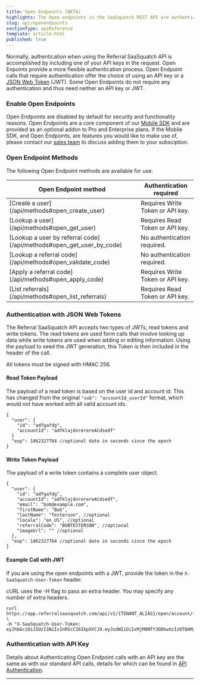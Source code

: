 ```yaml
---
title: Open Endpoints [BETA]
highlights: The Open endpoints in the SaaSquatch REST API are authenticated with a JWT or API key
slug: api/openendpoints
sectionType: apiReference
template: article.html
published: true
---
```


Normally, authentication when using the Referral SaaSquatch API is accomplished by including one of your API keys in the request. Open Enpoints provide a more flexible authentication process. Open Endpoint calls that require authentication offer the choice of using an API key or a <a href="https://jwt.io/introduction/">JSON Web Token</a> (JWT). Some Open Endpoints do not require any authentication and thus need neither an API key or JWT.

### Enable Open Endpoints

Open Endpoints are disabled by default for security and functionality reasons. Open Endpoints are a core component of our [Mobile SDK](/mobile/) and are provided as an optional addon to Pro and Enterprise plans. If the Mobile SDK, and Open Endpoints, are features you would like to make use of, please contact our <a href="mailto:sales@referralsaasquatch.com">sales team</a> to discuss adding them to your subsciption.

### Open Endpoint Methods

The following Open Endpoint methods are available for use:

<table class="table">
<thead>
<tr>
    <th>
        Open Endpoint method
    </th>
    <th>
        Authentication required
    </th>
</tr>
</thead>
<tbody>
<tr>
    <td class="docs-monospace">[Create a user](/api/methods#open_create_user)</td>
    <td>
        Requires Write Token or API key.
    </td>
</tr>
<tr>
    <td class="docs-monospace">[Lookup a user](/api/methods#open_get_user)</td>
    <td>
        Requires Read Token or API key.
    </td>
</tr>
<tr>
    <td class="docs-monospace">[Lookup a user by referral code](/api/methods#open_get_user_by_code)</td>
    <td>
        No authentication required.
    </td>
</tr>
<tr>
    <td class="docs-monospace">[Lookup a referral code](/api/methods#open_validate_code)</td>
    <td>
        No authentication required.
    </td>
</tr>
<tr>
    <td class="docs-monospace">[Apply a referral code](/api/methods#open_apply_code)</td>
    <td>
        Requires Write Token or API key.
    </td>
</tr>
<tr>
    <td class="docs-monospace">[List referrals](/api/methods#open_list_referrals)</td>
    <td>
        Requires Read Token or API key.
    </td>
</tr>
</tbody>
</table>

### Authentication with JSON Web Tokens

The Referral SaaSquatch API accepts two types of JWTs, read tokens and write tokens. The read tokens are used form calls that involve looking up data while write tokens are used when adding or editing information. Using the payload to seed the JWT generation, this Token is then included in the header of the call.

All tokens must be signed with HMAC 256.

#### Read Token Payload

The payload of a read token is based on the user id and account id. This has changed from the original `"sub": "accountId_userId"` format, which would not have worked with all valid account ids.

```
{
  "user": {
    "id": "adfgafdg",
    "accountId": "adfklajdnrerereACdsedf"
  }
  "exp": 1462327764 //optional date in seconds since the epoch
}
```

#### Write Token Payload

The payload of a write token contains a complete user object.

```
{
  "user": {
    "id": "adfgafdg",
    "accountId": "adfklajdnrerereACdsedf",
    "email": "bob@example.com",
    "firstName": "Bob",
    "lastName": "Testerson", //optional
    "locale": "en_US", //optional
    "referralCode": "BOBTESTERSON", //optional
    "imageUrl": "" //optional
  },
  "exp": 1462327764 //optional date in seconds since the epoch
}
```

#### Example Call with JWT
If you are using the open endpoints with a JWT, provide the token in the `X-SaaSquatch-User-Token` header.

cURL uses the -H flag to pass an extra header. You may specify any number of extra headers.

```
curl https://app.referralsaasquatch.com/api/v1/{TENANT_ALIAS}/open/account/{ACCOUNT_ID}/user/{USER_ID} \
-H "X-SaaSquatch-User-Token: eyJhbGciOiJIUzI1NiIsInR5cCI6IkpXVCJ9.eyJzdWIiOiIxMjM0NTY3ODkwXzIzOTQ4MzQ5MzQifQ.8P42BrwqkZhchHJw_qYUNBc_iZb6TspPOkbtc5WvP_0"
```

### Authentication with API Key

Details about Authenticating Open Endpoint calls with an API key are the same as with our standard API calls, details for which can be found in [API Authentication](/api/authentication/).

---
